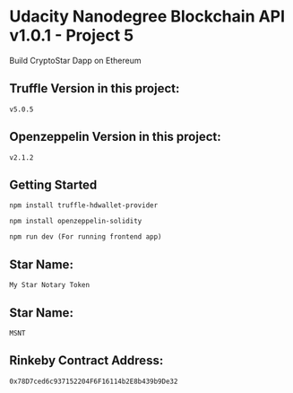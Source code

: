 # Udacity Nanodegree Blockchain API v1.0.1 - Project 5

Build CryptoStar Dapp on Ethereum

## Truffle Version in this project:

```
v5.0.5
```
## Openzeppelin Version in this project:

```
v2.1.2
```
## Getting Started

```
npm install truffle-hdwallet-provider

npm install openzeppelin-solidity

npm run dev (For running frontend app)
```
## Star Name:

```
My Star Notary Token
```
## Star Name:

```
MSNT
```
## Rinkeby Contract Address:

```
0x78D7ced6c937152204F6F16114b2E8b439b9De32
```
